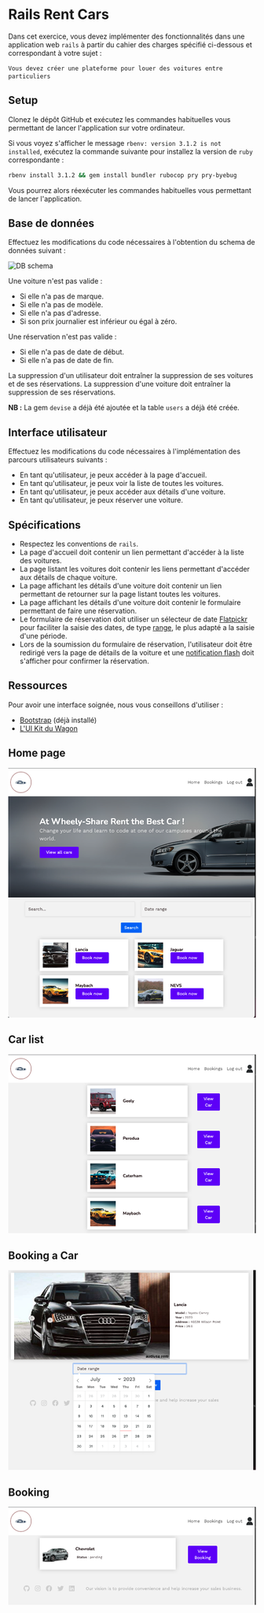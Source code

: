 # Rails Rent Cars

Dans cet exercice, vous devez implémenter des fonctionnalités dans une application web `rails` à partir du cahier des charges spécifié ci-dessous et correspondant à votre sujet :

```
Vous devez créer une plateforme pour louer des voitures entre particuliers
```

## Setup

Clonez le dépôt GitHub et exécutez les commandes habituelles vous permettant de lancer l'application sur votre ordinateur.

Si vous voyez s'afficher le message `rbenv: version 3.1.2 is not installed`, exécutez la commande suivante pour installez la version de `ruby` correspondante :

```bash
rbenv install 3.1.2 && gem install bundler rubocop pry pry-byebug
```

Vous pourrez alors réexécuter les commandes habituelles vous permettant de lancer l'application.

## Base de données

Effectuez les modifications du code nécessaires à l'obtention du schema de données suivant :

<img src="https://raw.githubusercontent.com/lewagon/fullstack-images/master/assess/rent_car_db_schema.png" alt="DB schema">

Une voiture n'est pas valide :

- Si elle n'a pas de marque.
- Si elle n'a pas de modèle.
- Si elle n'a pas d'adresse.
- Si son prix journalier est inférieur ou égal à zéro.

Une réservation n'est pas valide :

- Si elle n'a pas de date de début.
- Si elle n'a pas de date de fin.

La suppression d'un utilisateur doit entraîner la suppression de ses voitures et de ses réservations. La suppression d'une voiture doit entraîner la suppression de ses réservations.

**NB :** La gem `devise` a déjà été ajoutée et la table `users` a déjà été créée.

## Interface utilisateur

Effectuez les modifications du code nécessaires à l'implémentation des parcours utilisateurs suivants :

- En tant qu'utilisateur, je peux accéder à la page d'accueil.
- En tant qu'utilisateur, je peux voir la liste de toutes les voitures.
- En tant qu'utilisateur, je peux accéder aux détails d'une voiture.
- En tant qu'utilisateur, je peux réserver une voiture.

## Spécifications

- Respectez les conventions de `rails`.
- La page d'accueil doit contenir un lien permettant d'accéder à la liste des voitures.
- La page listant les voitures doit contenir les liens permettant d'accéder aux détails de chaque voiture.
- La page affichant les détails d'une voiture doit contenir un lien permettant de retourner sur la page listant toutes les voitures.
- La page affichant les détails d'une voiture doit contenir le formulaire permettant de faire une réservation.
- Le formulaire de réservation doit utiliser un sélecteur de date <a href="https://flatpickr.js.org/examples/" target="_blank">Flatpickr</a> pour faciliter la saisie des dates, de type <a href="https://flatpickr.js.org/examples/#range-calendar" target="_blank">range</a>, le plus adapté a la saisie d'une période.
- Lors de la soumission du formulaire de réservation, l'utilisateur doit être redirigé vers la page de détails de la voiture et une <a href="https://www.rubyguides.com/2019/11/rails-flash-messages/" target="_blank">notification flash</a> doit s'afficher pour confirmer la réservation.

## Ressources

Pour avoir une interface soignée, nous vous conseillons d'utiliser :

- <a href="https://getbootstrap.com/docs/5.1/getting-started/introduction/" target="_blank">Bootstrap</a> (déjà installé)
- <a href="https://uikit.lewagon.com/" target="_blank">L'UI Kit du Wagon</a>

## Home page
![Home page](app/assets/images/home.png)
## Car list
![Home page](app/assets/images/Car_list.png)
## Booking a Car
![Home page](app/assets/images/Car_booking.png)
## Booking
![Home page](app/assets/images/booking_list.png)
